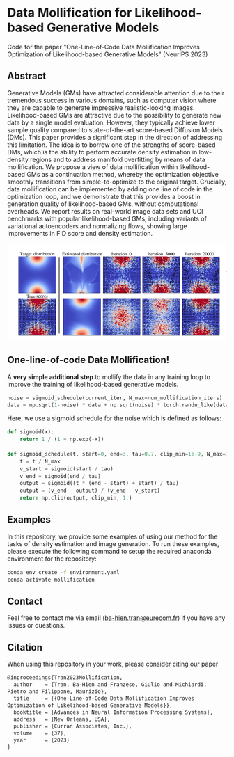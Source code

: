 # Data Mollification for Likelihood-based Generative Models
Code for the paper "One-Line-of-Code Data Mollification Improves Optimization of Likelihood-based Generative Models" (NeurIPS 2023)

## Abstract

Generative Models (GMs) have attracted considerable attention due to their tremendous success in various domains, such as computer vision where they are capable to generate impressive realistic-looking images. Likelihood-based GMs are attractive due to the possibility to generate new data by a single model evaluation. However, they typically achieve lower sample quality compared to state-of-the-art score-based Diffusion Models (DMs). This paper provides a significant step in the direction of addressing this limitation. The idea is to borrow one of the strengths of score-based DMs, which is the ability to perform accurate density estimation in low-density regions and to address manifold overfitting by means of data mollification. We propose a view of data mollification within likelihood-based GMs as a continuation method, whereby the optimization objective smoothly transitions from simple-to-optimize to the original target. Crucially, data mollification can be implemented by adding one line of code in the optimization loop, and we demonstrate that this provides a boost in generation quality of likelihood-based GMs, without computational overheads. We report results on real-world image data sets and UCI benchmarks with popular likelihood-based GMs, including variants of variational autoencoders and normalizing flows, showing large improvements in FID score and density estimation.

![](assets/figure.png)


## One-line-of-code Data Mollification!

A **very simple additional step** to mollify the data in any training loop to improve the training of likelihood-based generative models.

```python
noise = sigmoid_schedule(current_iter, N_max=num_mollification_iters)
data = np.sqrt(1-noise) * data + np.sqrt(noise) * torch.randn_like(data)
```

Here, we use a sigmoid schedule for the noise which is defined as follows:

```python
def sigmoid(x):
    return 1 / (1 + np.exp(-x))

def sigmoid_schedule(t, start=0, end=3, tau=0.7, clip_min=1e-9, N_max=1):
    t = t / N_max
    v_start = sigmoid(start / tau)
    v_end = sigmoid(end / tau)
    output = sigmoid((t * (end - start) + start) / tau)
    output = (v_end - output) / (v_end - v_start)
    return np.clip(output, clip_min, 1.)
```

## Examples

In this repository, we provide some examples of using our method for the tasks of density estimation and image generation. To run these examples, please execute the following command to setup the required anaconda environment for the repository:


```bash
conda env create -f environment.yaml
conda activate mollification
```

## Contact
Feel free to contact me via email ([ba-hien.tran@eurecom.fr](ba-hien.tran@eurecom.fr)) if you have any issues or questions.

## Citation
When using this repository in your work, please consider citing our paper

```
@inproceedings{Tran2023Mollification,
  author    = {Tran, Ba-Hien and Franzese, Giulio and Michiardi, Pietro and Filippone, Maurizio},
  title     = {{One-Line-of-Code Data Mollification Improves Optimization of Likelihood-based Generative Models}},
  booktitle = {Advances in Neural Information Processing Systems},
  address   = {New Orleans, USA},
  publisher = {Curran Associates, Inc.},
  volume    = {37},
  year      = {2023}
}
```

